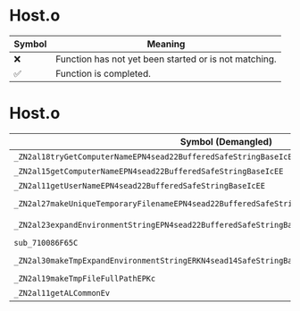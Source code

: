 # Host.o
| Symbol | Meaning 
| ------------- | ------------- 
| :x: | Function has not yet been started or is not matching. 
| :white_check_mark: | Function is completed. 


# Host.o
| Symbol (Demangled) | Symbol (Mangled) | Decompiled? |
| ------------- |  ------------- | ------------- |
| `_ZN2al18tryGetComputerNameEPN4sead22BufferedSafeStringBaseIcEE` | `al::tryGetComputerName(sead::BufferedSafeStringBase<char> *)` | :white_check_mark: |
| `_ZN2al15getComputerNameEPN4sead22BufferedSafeStringBaseIcEE` | `al::getComputerName(sead::BufferedSafeStringBase<char> *)` | :white_check_mark: |
| `_ZN2al11getUserNameEPN4sead22BufferedSafeStringBaseIcEE` | `al::getUserName(sead::BufferedSafeStringBase<char> *)` | :white_check_mark: |
| `_ZN2al27makeUniqueTemporaryFilenameEPN4sead22BufferedSafeStringBaseIcEEPKc` | `al::makeUniqueTemporaryFilename(sead::BufferedSafeStringBase<char> *,char const*)` | :white_check_mark: |
| `_ZN2al23expandEnvironmentStringEPN4sead22BufferedSafeStringBaseIcEERKNS0_14SafeStringBaseIcEE` | `al::expandEnvironmentString(sead::BufferedSafeStringBase<char> *,sead::SafeStringBase<char> const&)` | :white_check_mark: |
| `sub_710086F65C` | `` | :white_check_mark: |
| `_ZN2al30makeTmpExpandEnvironmentStringERKN4sead14SafeStringBaseIcEE` | `al::makeTmpExpandEnvironmentString(sead::SafeStringBase<char> const&)` | :white_check_mark: |
| `_ZN2al19makeTmpFileFullPathEPKc` | `al::makeTmpFileFullPath(char const*)` | :white_check_mark: |
| `_ZN2al11getALCommonEv` | `al::getALCommon(void)` | :white_check_mark: |
